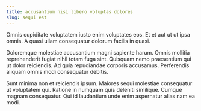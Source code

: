 ```yaml
---
title: accusantium nisi libero voluptas dolores
slug: sequi est
---
```


Omnis cupiditate voluptatem iusto enim voluptates eos. Et et aut ut ut ipsa omnis. A quasi ullam consequatur dolorum facilis in quasi.

Doloremque molestiae accusantium magni sapiente harum. Omnis mollitia reprehenderit fugiat nihil totam fuga sint. Quisquam nemo praesentium qui ut dolor reiciendis. Ad quia repudiandae corporis accusamus. Perferendis aliquam omnis modi consequatur debitis.

Sunt minima non et reiciendis ipsum. Maiores sequi molestiae consequatur ut voluptatem qui. Ratione in numquam quis deleniti similique. Cumque magnam consequatur. Qui id laudantium unde enim aspernatur alias nam ea modi.
